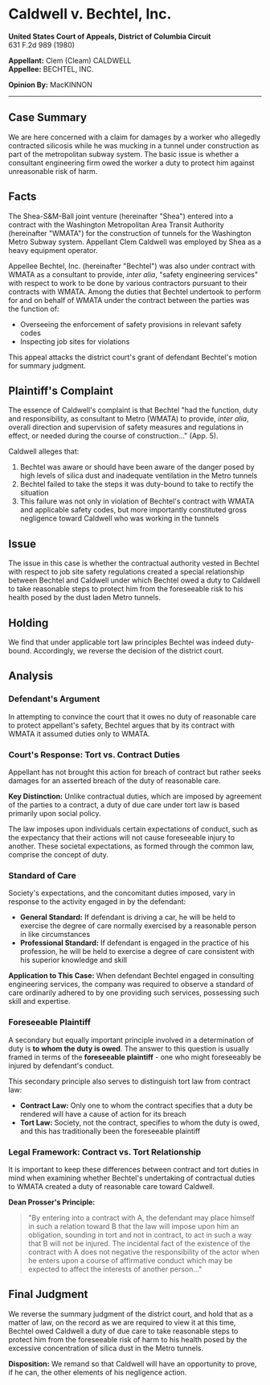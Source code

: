 # Caldwell v. Bechtel, Inc.

**United States Court of Appeals, District of Columbia Circuit**  
631 F.2d 989 (1980)

**Appellant:** Clem (Cleam) CALDWELL  
**Appellee:** BECHTEL, INC.

**Opinion By:** MacKINNON

---

## Case Summary

We are here concerned with a claim for damages
by a worker who allegedly contracted silicosis while he was
mucking  in  a  tunnel  under  construction  as  part  of  the
metropolitan  subway  system.    The  basic  issue  is  whether  a
consultant  engineering  firm  owed  the  worker  a  duty  to
protect him against unreasonable risk of harm.

## Facts

The Shea-S&M-Ball joint venture (hereinafter "Shea") entered into a contract with the Washington Metropolitan Area Transit Authority (hereinafter "WMATA") for the construction of tunnels for the Washington Metro Subway system. Appellant Clem Caldwell was employed by Shea as a heavy equipment operator. 

Appellee Bechtel, Inc. (hereinafter "Bechtel") was also under contract with WMATA as a consultant to provide, *inter alia*, "safety engineering services" with respect to work to be done by various contractors pursuant to their contracts with WMATA. Among the duties that Bechtel undertook to perform for and on behalf of WMATA under the contract between the parties was the function of:
- Overseeing the enforcement of safety provisions in relevant safety codes
- Inspecting job sites for violations

This appeal attacks the district court's grant of defendant Bechtel's motion for summary judgment.

## Plaintiff's Complaint

The essence of Caldwell's complaint is that Bechtel "had the function, duty and responsibility, as consultant to Metro (WMATA) to provide, *inter alia*, overall direction and supervision of safety measures and regulations in effect, or needed during the course of construction..." (App. 5). 

Caldwell alleges that:
1. Bechtel was aware or should have been aware of the danger posed by high levels of silica dust and inadequate ventilation in the Metro tunnels
2. Bechtel failed to take the steps it was duty-bound to take to rectify the situation
3. This failure was not only in violation of Bechtel's contract with WMATA and applicable safety codes, but more importantly constituted gross negligence toward Caldwell who was working in the tunnels

## Issue

The issue in this case is whether the contractual authority vested in Bechtel with respect to job site safety regulations created a special relationship between Bechtel and Caldwell under which Bechtel owed a duty to Caldwell to take reasonable steps to protect him from the foreseeable risk to his health posed by the dust laden Metro tunnels.

## Holding

We find that under applicable tort law principles Bechtel was indeed duty-bound. Accordingly, we reverse the decision of the district court.

## Analysis

### Defendant's Argument

In attempting to convince the court that it owes no duty of reasonable care to protect appellant's safety, Bechtel argues that by its contract with WMATA it assumed duties only to WMATA. 

### Court's Response: Tort vs. Contract Duties

Appellant has not brought this action for breach of contract but rather seeks damages for an asserted breach of the duty of reasonable care. 

**Key Distinction:** Unlike contractual duties, which are imposed by agreement of the parties to a contract, a duty of due care under tort law is based primarily upon social policy. 

The law imposes upon individuals certain expectations of conduct, such as the expectancy that their actions will not cause foreseeable injury to another. These societal expectations, as formed through the common law, comprise the concept of duty.

### Standard of Care

Society's expectations, and the concomitant duties imposed, vary in response to the activity engaged in by the defendant:

- **General Standard:** If defendant is driving a car, he will be held to exercise the degree of care normally exercised by a reasonable person in like circumstances
- **Professional Standard:** If defendant is engaged in the practice of his profession, he will be held to exercise a degree of care consistent with his superior knowledge and skill

**Application to This Case:** When defendant Bechtel engaged in consulting engineering services, the company was required to observe a standard of care ordinarily adhered to by one providing such services, possessing such skill and expertise.

### Foreseeable Plaintiff

A secondary but equally important principle involved in a determination of duty is **to whom the duty is owed**. The answer to this question is usually framed in terms of the **foreseeable plaintiff** - one who might foreseeably be injured by defendant's conduct.

This secondary principle also serves to distinguish tort law from contract law:

- **Contract Law:** Only one to whom the contract specifies that a duty be rendered will have a cause of action for its breach
- **Tort Law:** Society, not the contract, specifies to whom the duty is owed, and this has traditionally been the foreseeable plaintiff

### Legal Framework: Contract vs. Tort Relationship

It is important to keep these differences between contract and tort duties in mind when examining whether Bechtel's undertaking of contractual duties to WMATA created a duty of reasonable care toward Caldwell. 

**Dean Prosser's Principle:**

> "By entering into a contract with A, the defendant may place himself in such a relation toward B that the law will impose upon him an obligation, sounding in tort and not in contract, to act in such a way that B will not be injured. The incidental fact of the existence of the contract with A does not negative the responsibility of the actor when he enters upon a course of affirmative conduct which may be expected to affect the interests of another person..."

## Final Judgment

We reverse the summary judgment of the district court, and hold that as a matter of law, on the record as we are required to view it at this time, Bechtel owed Caldwell a duty of due care to take reasonable steps to protect him from the foreseeable risk of harm to his health posed by the excessive concentration of silica dust in the Metro tunnels.

**Disposition:** We remand so that Caldwell will have an opportunity to prove, if he can, the other elements of his negligence action.


